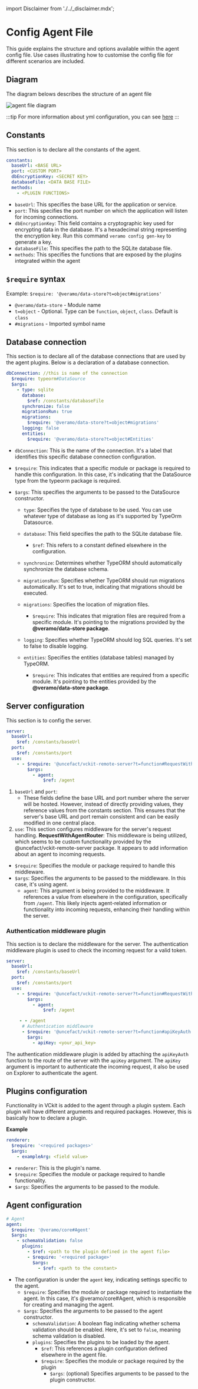 import Disclaimer from './../\_disclaimer.mdx';

# Config Agent File

<Disclaimer />

This guide explains the structure and options available within the agent config file. Use cases illustrating how to customise the config file for different scenarios are included.

## Diagram

The diagram belows describes the structure of an agent file

![agent file diagram](/img/agent-file.svg)

:::tip
For more information about yml configuration, you can see [here](https://veramo.io/docs/veramo_agent/configuration_internals)
:::

## Constants

This section is to declare all the constants of the agent.

```yml
constants:
  baseUrl: <BASE URL>
  port: <CUSTOM PORT>
  dbEncryptionKey: <SECRET KEY>
  databaseFile: <DATA BASE FILE>
  methods:
    - <PLUGIN FUNCTIONS>
```

- `baseUrl`: This specifies the base URL for the application or service.
- `port`: This specifies the port number on which the application will listen for incoming connections.
- `dbEncryptionKey`: This field contains a cryptographic key used for encrypting data in the database. It's a hexadecimal string representing the encryption key. Run this command `veramo config gen-key` to generate a key.
- `databaseFile`: This specifies the path to the SQLite database file.
- `methods`: This specifies the functions that are exposed by the plugins integrated within the agent

## **`$require` syntax**

Example:
`$require: '@veramo/data-store?t=object#migrations'`

- `@veramo/data-store` - Module name
- `t=object` - Optional. Type can be `function`, `object`, `class`. Default is `class`
- `#migrations` - Imported symbol name

## Database connection

This section is to declare all of the database connections that are used by the agent plugins. Below is a declaration of a database connection.

```yml
dbConnection: //this is name of the connection
  $require: typeorm#DataSource
  $args:
    - type: sqlite
      database:
        $ref: /constants/databaseFile
      synchronize: false
      migrationsRun: true
      migrations:
        $require: '@veramo/data-store?t=object#migrations'
      logging: false
      entities:
        $require: '@veramo/data-store?t=object#Entities'
```

- `dbConnection`: This is the name of the connection. It's a label that identifies this specific database connection configuration.
- `$require`: This indicates that a specific module or package is required to handle this configuration. In this case, it's indicating that the DataSource type from the typeorm package is required.
- `$args`: This specifies the arguments to be passed to the DataSource constructor.

  - `type`: Specifies the type of database to be used. You can use whatever type of database as long as it's supported by TypeOrm Datasource.
  - `database`: This field specifies the path to the SQLite database file.
    - `$ref`: This refers to a constant defined elsewhere in the configuration.
  - `synchronize`: Determines whether TypeORM should automatically synchronize the database schema.
  - `migrationsRun`: Specifies whether TypeORM should run migrations automatically. It's set to true, indicating that migrations should be executed.
  - `migrations`: Specifies the location of migration files.
    - `$require`: This indicates that migration files are required from a specific module. It's pointing to the migrations provided by the **@veramo/data-store package**.
  - `logging`: Specifies whether TypeORM should log SQL queries. It's set to false to disable logging.
  - `entities`: Specifies the entities (database tables) managed by TypeORM.

    - `$require`: This indicates that entities are required from a specific module. It's pointing to the entities provided by the **@veramo/data-store package**.

## Server configuration

This section is to config the server.

```yml
server:
  baseUrl:
    $ref: /constants/baseUrl
  port:
    $ref: /constants/port
  use:
    - - $require: '@uncefact/vckit-remote-server?t=function#RequestWithAgentRouter'
        $args:
          - agent:
              $ref: /agent
```

1. `baseUrl` and `port`:
   - These fields define the base URL and port number where the server will be hosted. However, instead of directly providing values, they reference values from the constants section. This ensures that the server's base URL and port remain consistent and can be easily modified in one central place.
2. `use`:
   This section configures middleware for the server's request handling. **RequestWithAgentRouter**: This middleware is being utilized, which seems to be custom functionality provided by the @uncefact/vckit-remote-server package. It appears to add information about an agent to incoming requests.

- `$require`: Specifies the module or package required to handle this middleware.
- `$args`: Specifies the arguments to be passed to the middleware. In this case, it's using agent.
  - `agent`: This argument is being provided to the middleware. It references a value from elsewhere in the configuration, specifically from `/agent`. This likely injects agent-related information or functionality into incoming requests, enhancing their handling within the server.

### Authentication middleware plugin

This section is to declare the middleware for the server. The authentication middleware plugin is used to check the incoming request for a valid token.

```yml
server:
  baseUrl:
    $ref: /constants/baseUrl
  port:
    $ref: /constants/port
  use:
    - - $require: '@uncefact/vckit-remote-server?t=function#RequestWithAgentRouter'
        $args:
          - agent:
              $ref: /agent

     - - /agent
      # Authentication middleware
      - $require: '@uncefact/vckit-remote-server?t=function#apiKeyAuth'
        $args:
          - apiKey: <your_api_key>
```

The authentication middleware plugin is added by attaching the `apiKeyAuth` function to the route of the server with the `apiKey` argument. The `apiKey` argument is important to authenticate the incoming request, it also be used on Explorer to authenticate the agent.

## Plugins configuration

Functionality in VCkit is added to the agent through a plugin system. Each plugin will have different arguments and required packages. However, this is basically how to declare a plugin.

**Example**

```yml
renderer:
  $require: '<required packages>'
  $args:
    - exampleArg: <field value>
```

- `renderer`: This is the plugin's name.
- `$require`: Specifies the module or package required to handle functionality.
- `$args`: Specifies the arguments to be passed to the module.

## Agent configuration

```yml
# Agent
agent:
  $require: '@veramo/core#Agent'
  $args:
    - schemaValidation: false
      plugins:
        - $ref: <path to the plugin defined in the agent file>
        - $require: '<required package>'
          $args:
            - $ref: <path to the constant>
```

- The configuration is under the `agent` key, indicating settings specific to the agent.
  - `$require`: Specifies the module or package required to instantiate the agent. In this case, it's @veramo/core#Agent, which is responsible for creating and managing the agent.
  - `$args`: Specifies the arguments to be passed to the agent constructor.
    - `schemaValidation`: A boolean flag indicating whether schema validation should be enabled. Here, it's set to `false`, meaning schema validation is disabled.
    - `plugins`: Specifies the plugins to be loaded by the agent.
      - `$ref`: This references a plugin configuration defined elsewhere in the agent file.
      - `$require`: Specifies the module or package required by the plugin
        - `$args`: (optional) Specifies arguments to be passed to the plugin constructor.
